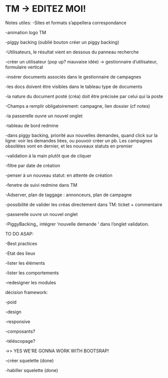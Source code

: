 TM -> EDITEZ MOI!
==


Notes utiles:
-Sites et formats s’appellera correspondance

-animation logo TM

-piggy backing (oublié bouton créer un piggy backing)

-Utilisateurs, le résultat vient en dessous du panneau recherche

-créer un utilisateur (pop up? mauvaise idée) -> gestionnaire d’utilisateur, formulaire vertical

-insérer documents associés dans le gestionnaire de campagnes

-les docs doivent être visibles dans le tableau type de documents

-la nature du document posté (créa) doit être précisée par celui qui la poste

-Champs a remplir obligatoirement: campagne, lien dossier (cf notes)

-la passerelle ouvre un nouvel onglet

-tableau de bord redmine

-dans piggy backing, priorité aux nouvelles demandes, quand click sur la ligne: voir les demandes liées, ou pouvoir créer un pb. Les campagnes obsolètes vont en dernier, et les nouveaux statuts en premier

-validation à la main plutôt que de cliquer

-filtre par date de création

-penser à un nouveau statut: en attente de création

-fenetre de suivi redmine dans TM

-Adserver, plan de taggage : annonceurs, plan de campagne

-possibilité de valider les créas directement dans TM: ticket + commentaire

-passerelle ouvre un nouvel onglet

-PiggyBacking,, intégrer ‘nouvelle demande ‘ dans l’onglet validation.


TO DO ASAP:

-Best practices

-Etat des lieux

-lister les éléments

-lister les comportements

-redesigner les modules


décision framework:

-poid

-design

-responsive

-composants?

-téléscopage?


 ->> YES WE'RE GONNA WORK WITH BOOTSRAP!


-créer squelette (done)

-habiller squelette (done)

